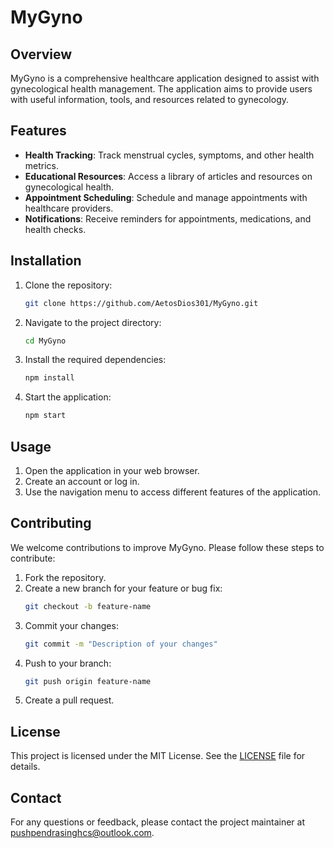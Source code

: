 # MyGyno

## Overview
MyGyno is a comprehensive healthcare application designed to assist with gynecological health management. The application aims to provide users with useful information, tools, and resources related to gynecology.

## Features
- **Health Tracking**: Track menstrual cycles, symptoms, and other health metrics.
- **Educational Resources**: Access a library of articles and resources on gynecological health.
- **Appointment Scheduling**: Schedule and manage appointments with healthcare providers.
- **Notifications**: Receive reminders for appointments, medications, and health checks.

## Installation
1. Clone the repository:
   ```bash
   git clone https://github.com/AetosDios301/MyGyno.git
   ```
2. Navigate to the project directory:
   ```bash
   cd MyGyno
   ```
3. Install the required dependencies:
   ```bash
   npm install
   ```
4. Start the application:
   ```bash
   npm start
   ```

## Usage
1. Open the application in your web browser.
2. Create an account or log in.
3. Use the navigation menu to access different features of the application.

## Contributing
We welcome contributions to improve MyGyno. Please follow these steps to contribute:
1. Fork the repository.
2. Create a new branch for your feature or bug fix:
   ```bash
   git checkout -b feature-name
   ```
3. Commit your changes:
   ```bash
   git commit -m "Description of your changes"
   ```
4. Push to your branch:
   ```bash
   git push origin feature-name
   ```
5. Create a pull request.

## License
This project is licensed under the MIT License. See the [LICENSE](LICENSE) file for details.

## Contact
For any questions or feedback, please contact the project maintainer at [pushpendrasinghcs@outlook.com](mailto:pushpendrasinghcs@outlook.com).


